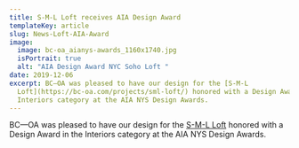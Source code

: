 ```yaml
---
title: S-M-L Loft receives AIA Design Award
templateKey: article
slug: News-Loft-AIA-Award
image:
  image: bc-oa_aianys-awards_1160x1740.jpg
  isPortrait: true
  alt: "AIA Design Award NYC Soho Loft "
date: 2019-12-06
excerpt: BC—OA was pleased to have our design for the [S-M-L
  Loft](https://bc-oa.com/projects/sml-loft/) honored with a Design Award in the
  Interiors category at the AIA NYS Design Awards.
---
```

BC—OA was pleased to have our design for the [S-M-L Loft](https://bc-oa.com/projects/sml-loft/) honored with a Design Award in the Interiors category at the AIA NYS Design Awards.